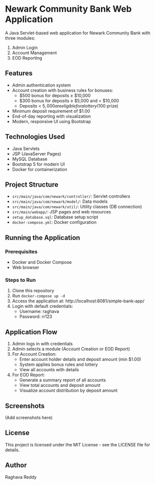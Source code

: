 # Newark Community Bank Web Application

A Java Servlet-based web application for Newark Community Bank with three modules:
1. Admin Login
2. Account Management
3. EOD Reporting

## Features

- Admin authentication system
- Account creation with business rules for bonuses:
  - $500 bonus for deposits ≥ $10,000
  - $300 bonus for deposits ≥ $5,000 and < $10,000
  - Deposits < $5,000 are eligible for a lottery ($100 prize)
- Minimum deposit requirement of $1.00
- End-of-day reporting with visualization
- Modern, responsive UI using Bootstrap

## Technologies Used

- Java Servlets
- JSP (JavaServer Pages)
- MySQL Database
- Bootstrap 5 for modern UI
- Docker for containerization

## Project Structure

- `src/main/java/com/newark/controller/`: Servlet controllers
- `src/main/java/com/newark/model/`: Data models
- `src/main/java/com/newark/util/`: Utility classes (DB connection)
- `src/main/webapp/`: JSP pages and web resources
- `setup_database.sql`: Database setup script
- `docker-compose.yml`: Docker configuration

## Running the Application

### Prerequisites
- Docker and Docker Compose
- Web browser

### Steps to Run
1. Clone this repository
2. Run `docker-compose up -d`
3. Access the application at: http://localhost:8081/simple-bank-app/
4. Login with default credentials:
   - Username: raghava
   - Password: rr123

## Application Flow

1. Admin logs in with credentials
2. Admin selects a module (Account Creation or EOD Report)
3. For Account Creation:
   - Enter account holder details and deposit amount (min $1.00)
   - System applies bonus rules and lottery
   - View all accounts with details
4. For EOD Report:
   - Generate a summary report of all accounts
   - View total accounts and deposit amount
   - Visualize account distribution by deposit amount

## Screenshots

(Add screenshots here)

## License

This project is licensed under the MIT License - see the LICENSE file for details.

## Author

Raghava Reddy 